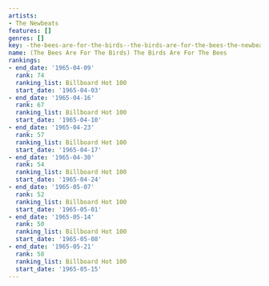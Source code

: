 ```yaml
---
artists:
- The Newbeats
features: []
genres: []
key: -the-bees-are-for-the-birds--the-birds-are-for-the-bees-the-newbeats
name: (The Bees Are For The Birds) The Birds Are For The Bees
rankings:
- end_date: '1965-04-09'
  rank: 74
  ranking_list: Billboard Hot 100
  start_date: '1965-04-03'
- end_date: '1965-04-16'
  rank: 67
  ranking_list: Billboard Hot 100
  start_date: '1965-04-10'
- end_date: '1965-04-23'
  rank: 57
  ranking_list: Billboard Hot 100
  start_date: '1965-04-17'
- end_date: '1965-04-30'
  rank: 54
  ranking_list: Billboard Hot 100
  start_date: '1965-04-24'
- end_date: '1965-05-07'
  rank: 52
  ranking_list: Billboard Hot 100
  start_date: '1965-05-01'
- end_date: '1965-05-14'
  rank: 50
  ranking_list: Billboard Hot 100
  start_date: '1965-05-08'
- end_date: '1965-05-21'
  rank: 58
  ranking_list: Billboard Hot 100
  start_date: '1965-05-15'
---
```


